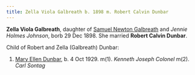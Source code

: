 ```yaml
---
title: Zella Viola Galbreath b. 1898 m. Robert Calvin Dunbar
---
```

**Zella Viola Galbreath**, daughter of [Samuel Newton Galbreath](galbreath-samuel-newton-1852.md) and *Jennie Holmes Johnson*, borb 29 Dec 1898.  She married **Robert Calvin Dunbar**.

Child of Robert and Zella (Galbreath) Dunbar:

1. [Mary Ellen Dunbar](dunbar-mary-ellen-1929.md), b. 4 Oct 1929. m(1). *Kenneth Joseph Colonel*  m(2). *Carl Sontag*
